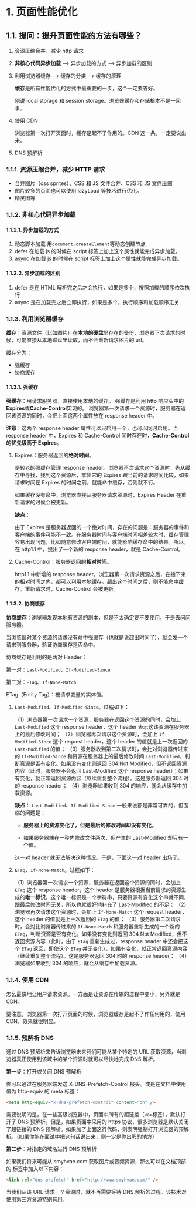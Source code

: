 # 1. 页面性能优化

## 1.1. 提问：提升页面性能的方法有哪些？

1. 资源压缩合并，减少 http 请求
2. **非核心代码异步加载** --> 异步加载的方式 --> 异步加载的区别

3. 利用浏览器缓存 --> 缓存的分类 --> 缓存的原理

   **缓存**是所有性能优化的方式中最重要的一步，这个一定要答好。

   别说 local storage 和 session storage。浏览器缓存和存储根本不是一回事。

4. 使用 CDN

   浏览器第一次打开页面时，缓存是起不了作用的。CDN 这一条，一定要说出来。

5. DNS 预解析

### 1.1.1. 资源压缩合并，减少 HTTP 请求

- 合并图片（css sprites）、CSS 和 JS 文件合并、CSS 和 JS 文件压缩
- 图片较多的页面也可以使用 lazyLoad 等技术进行优化。
- 精灵图等

### 1.1.2. 非核心代码异步加载

#### 1.1.2.1. 异步加载的方式

1. 动态脚本加载
   用`document.createElement`等动态创建节点
2. defer
   在加载 js 的时候在 script 标签上加上这个属性就能完成异步加载。
3. async
   在加载 js 的时候在 script 标签上加上这个属性就能完成异步加载。

#### 1.1.2.2. 异步加载的区别

1. defer 是在 HTML 解析完之后才会执行，如果是多个，按照加载的顺序依次执行
2. async 是在加载完之后立即执行，如果是多个，执行顺序和加载顺序无关

### 1.1.3. 利用浏览器缓存

**缓存**：资源文件（比如图片）在**本地的硬盘**里存在的备份，浏览器下次请求的时候，可能直接从本地磁盘里读取，而不会重新请求图片的 url。

缓存分为：

- 强缓存
- 协商缓存

#### 1.1.3.1. 强缓存

**强缓存**：用请求服务器，直接使用本地的缓存。
强缓存是利用 http 响应头中的**Expires**或**Cache-Control**实现的。
浏览器第一次请求一个资源时，服务器在返回该资源的同时，会把上面这两个属性放在 response header 中。

**注意**：这两个 response header 属性可以只启用一个，也可以同时启用。当 response header 中，Expires 和 Cache-Control 同时存在时，**Cache-Control 的优先级高于 Expires**。

1. Expires：服务器返回的**绝对时间**。

   是较老的强缓存管理 response header。浏览器再次请求这个资源时，先从缓存中寻找，找到这个资源后，拿出它的 Expires 跟当前的请求时间比较，如果请求时间在 Expires 的时间之前，就能命中缓存，否则就不行。

   如果缓存没有命中，浏览器直接从服务器请求资源时，Expires Header 在重新请求的时候会被更新。

   **缺点**：

   由于 Expires 是服务器返回的一个绝对时间，存在的问题是：服务器的事件和客户端的事件可能不一致。在服务器时间与客户端时间相差较大时，缓存管理容易出现问题，比如随意修改客户端时间，就能影响缓存命中的结果。所以，在 http1.1 中，提出了一个新的 response header，就是 Cache-Control。

2. Cache-Control：服务器返回的**相对时间**。

   http1.1 中新增的 response header。浏览器第一次请求资源之后，在接下来的相对时间之内，都可以利用本地缓存。超出这个时间之后，则不能命中缓存。重新请求时，Cache-Control 会被更新。

#### 1.1.3.2. 协商缓存

**协商缓存**：浏览器发现本地有资源的副本，但是不太确定要不要使用，于是去问问服务器。

当浏览器对某个资源的请求没有命中强缓存（也就是说超出时间了），就会发一个请求到服务器，验证协商缓存是否命中。

协商缓存是利用的是两对 Header：

第一对：`Last-Modified`、`If-Modified-Since`

第二对：`ETag`、`If-None-Match`

ETag（Entity Tag）：被请求变量的实体值。

1. `Last-Modified`、`If-Modified-Since`。过程如下：

   （1）浏览器第一次请求一个资源，服务器在返回这个资源的同时，会加上 `Last-Modified` 这个 response header，这个 header 表示这该资源在服务器上的最后修改时间；
   （2）浏览器再次请求这个资源时，会加上 `If-Modified-Since` 这个 request header，这个 header 的值就是上一次返回的 `Last-Modified` 的值；
   （3）服务器收到第二次请求时，会比对浏览器传过来的 `If-Modified-Since` 和资源在服务器上的最后修改时间 `Last-Modified`，判断资源是否有变化。如果没有变化则返回 304 Not Modified，但不返回资源内容（此时，服务器不会返回 Last-Modified 这个 response header）；如果有变化，就正常返回资源内容（继续重复整个流程）。这是服务器返回 304 时的 response header；
   （4）浏览器如果收到 304 的响应，就会从缓存中加载资源。

   **缺点**：
   `Last-Modified`、`If-Modified-Since` 一般来说都是非常可靠的，但面临的问题是：

   - **服务器上的资源变化了，但是最后的修改时间却没有变化。**

   - 如果服务器端在一秒内修改文件两次，但产生的 Last-Modified 却只有一个值。

   这一对 header 就无法解决这种情况。于是，下面这一对 header 出场了。

2. `ETag`、`If-None-Match`。过程如下：

   （1）浏览器第一次请求一个资源，服务器在返回这个资源的同时，会加上 `ETag` 这个 response header，这个 header 是服务器根据当前请求的资源生成的**唯一标识**。这个唯一标识是一个字符串，只要资源有变化这个串就不同，跟最后修改时间无关，所以也就很好地补充了 Last-Modified 的不足；
   （2）浏览器再次请求这个资源时，会加上 `If-None-Match` 这个 request header，这个 header 的值就是上一次返回的 `ETag` 的值；
   （3）服务器第二次请求时，会对比浏览器传过来的 `If-None-Match` 和服务器重新生成的一个新的 `ETag`，判断资源是否有变化。如果没有变化则返回 304 Not Modified，但不返回资源内容（此时，由于 `ETag` 重新生成过，response header 中还会把这个 `ETag` 返回，即使这个 `ETag` 并无变化）。如果有变化，就正常返回资源内容（继续重复整个流程）。这是服务器返回 304 时的 response header：
   （4）浏览器如果收到 304 的响应，就会从缓存中加载资源。

### 1.1.4. 使用 CDN

怎么最快地让用户请求资源。一方面是让资源在传输的过程中变小，另外就是 CDN。

要注意，浏览器第一次打开页面的时候，浏览器缓存是起不了作任何用的，使用 CDN，效果就很明显。

### 1.1.5. 预解析 DNS

通过 DNS 预解析来告诉浏览器未来我们可能从某个特定的 URL 获取资源，当浏览器真正使用到该域中的某个资源时就可以尽快地完成 DNS 解析。

**第一步**：打开或关闭 DNS 预解析

你可以通过在服务器端发送 X-DNS-Prefetch-Control 报头。或是在文档中使用值为 http-equiv 的 meta 标签：

```html
<meta http-equiv="x-dns-prefetch-control" content="on" />
```

需要说明的是，在一些高级浏览器中，页面中所有的超链接（`<a>`标签），默认打开了 DNS 预解析。但是，如果页面中采用的 https 协议，很多浏览器是默认关闭了超链接的 DNS 预解析。如果加了上面这行代码，则表明强制打开浏览器的预解析。（如果你能在面试中把这句话说出来，则一定是你出彩的地方）

**第二步**：对指定的域名进行 DNS 预解析

如果我们将来可能从 smyhvae.com 获取图片或音频资源，那么可以在文档顶部的 标签中加入以下内容：

```html
<link rel="dns-prefetch" href="http://www.smyhvae.com/" />
```

当我们从该 URL 请求一个资源时，就不再需要等待 DNS 解析的过程。该技术对使用第三方资源特别有用。
